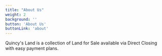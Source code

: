 ```yaml
---
title: "About Us"
weight: 2
background: ''
button: 'About Us'
buttonLink: 'about'
---
```


Quincy's Land is a collection of Land for Sale available via Direct Closing with easy payment plans.

